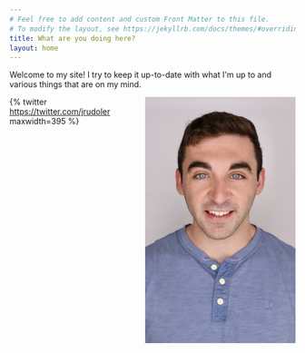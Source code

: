 ```yaml
---
# Feel free to add content and custom Front Matter to this file.
# To modify the layout, see https://jekyllrb.com/docs/themes/#overriding-theme-defaults
title: What are you doing here? 
layout: home 
---
```

Welcome to my site! I try to keep it up-to-date with what I'm up to and various things that are on my mind. 

<img src="/images/headshot.jpeg" alt="This is me" width="265" align="right"/>

{% twitter https://twitter.com/jrudoler maxwidth=395 %}

<a rel="me" href="https://neuromatch.social/@jrudoler"></a>
